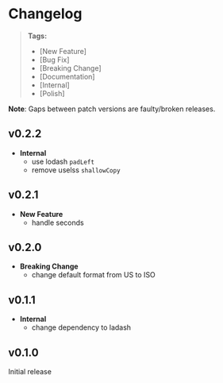 # Changelog

> **Tags:**
> - [New Feature]
> - [Bug Fix]
> - [Breaking Change]
> - [Documentation]
> - [Internal]
> - [Polish]

**Note**: Gaps between patch versions are faulty/broken releases.

## v0.2.2

- **Internal**
  - use lodash `padLeft`
  - remove uselss `shallowCopy`

## v0.2.1

- **New Feature**
  - handle seconds

## v0.2.0

- **Breaking Change**
  - change default format from US to ISO

## v0.1.1

- **Internal**
  - change dependency to ladash

## v0.1.0

Initial release
